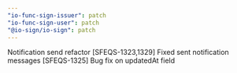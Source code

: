 ```yaml
---
"io-func-sign-issuer": patch
"io-func-sign-user": patch
"@io-sign/io-sign": patch
---
```


Notification send refactor
[SFEQS-1323,1329] Fixed sent notification messages
[SFEQS-1325] Bug fix on updatedAt field
